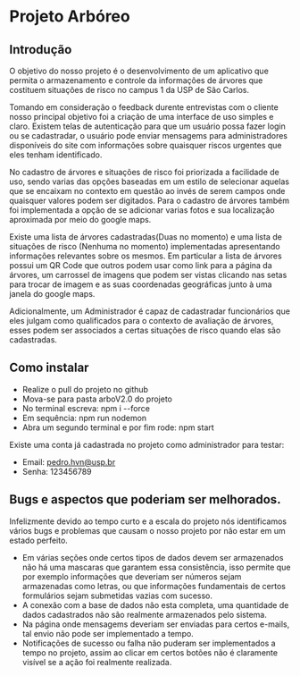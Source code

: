 # Projeto Arbóreo
 
## Introdução
O objetivo do nosso projeto é o desenvolvimento de um aplicativo que permita o armazenamento e controle da informações de árvores que costituem situações de risco no campus 1 da USP de São Carlos.

Tomando em consideração o feedback durente entrevistas com o cliente nosso principal objetivo foi a criação de uma interface de uso simples e claro. Existem telas de autenticação para que um usuário possa fazer login ou se cadastradar, o usuário pode enviar mensagems para administradores disponíveis do site com informações sobre quaisquer riscos urgentes que eles tenham identificado.

No cadastro de árvores e situações de risco foi priorizada a facilidade de uso, sendo varias das opções baseadas em um estilo de selecionar aquelas que se encaixam no contexto em questão ao invés de serem campos onde quaisquer valores podem ser digitados. Para o cadastro de árvores também foi implementada a opção de se adicionar varias fotos e sua localização aproximada por meio do google maps.

Existe uma lista de árvores cadastradas(Duas no momento) e uma lista de situações de risco (Nenhuma no momento) implementadas apresentando informações relevantes sobre os mesmos. Em particular a lista de árvores possui um QR Code que outros podem usar como link para a página da árvores, um carrossel de imagens que podem ser vistas clicando nas setas para trocar de imagem e as suas coordenadas geográficas junto à uma janela do google maps.

Adicionalmente, um Administrador é capaz de cadastradar funcionários que eles julgam como qualificados para o contexto de avaliação de árvores, esses podem ser associados a certas situações de risco quando elas são cadastradas.

## Como instalar
* Realize o pull do projeto no github
* Mova-se para pasta arboV2.0 do projeto
* No terminal escreva: npm i --force 
* Em sequência: npm run nodemon
* Abra um segundo terminal e por fim rode: npm start

Existe uma conta já cadastrada no projeto como administrador para testar:
 - Email: pedro.hvn@usp.br
 - Senha: 123456789 

## Bugs e aspectos que poderiam ser melhorados.
Infelizmente devido ao tempo curto e a escala do projeto nós identificamos vários bugs e problemas que causam o nosso projeto por não estar em um estado perfeito.
* Em várias seções onde certos tipos de dados devem ser armazenados não há uma mascaras que garantem essa consistência, isso permite que por exemplo informações que deveriam ser números sejam armazenadas como letras, ou que informações fundamentais de certos formulários sejam submetidas vazias com sucesso.
* A conexão com a base de dados não esta completa, uma quantidade de dados cadastrados não são realmente armazenados pelo sistema.
* Na página onde mensagems deveriam ser enviadas para certos e-mails, tal envio não pode ser implementado a tempo.
* Notificações de sucesso ou falha não puderam ser implementados a tempo no projeto, assim ao clicar em certos botões não é claramente visível se a ação foi realmente realizada.
